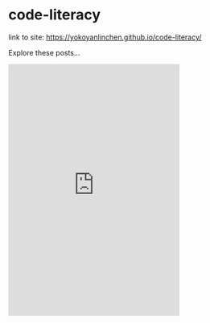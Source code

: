 # code-literacy

link to site: https://yokoyanlinchen.github.io/code-literacy/

Explore these posts...
<iframe src="https://www.facebook.com/plugins/page.php?href=https%3A%2F%2Fwww.facebook.com%2Fgoogle&tabs=timeline&width=340&height=500&small_header=false&adapt_container_width=true&hide_cover=false&show_facepile=true&appId" width="340" height="500" style="border:none;overflow:hidden" scrolling="no" frameborder="0" allowTransparency="true" allow="encrypted-media"></iframe>
